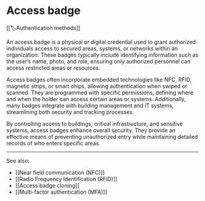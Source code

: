 
# Access badge

[[🏷️Authentication methods]]

An access badge is a physical or digital credential used to grant authorized individuals access to secured areas, systems, or networks within an organization. These badges typically include identifying information such as the user’s name, photo, and role, ensuring only authorized personnel can access restricted areas or resources.

Access badges often incorporate embedded technologies like NFC, RFID, magnetic strips, or smart chips, allowing authentication when swiped or scanned. They are programmed with specific permissions, defining where and when the holder can access certain areas or systems. Additionally, many badges integrate with building management and IT systems, streamlining both security and tracking processes.

By controlling access to buildings, critical infrastructure, and sensitive systems, access badges enhance overall security. They provide an effective means of preventing unauthorized entry while maintaining detailed records of who enters specific areas.

---

See also:

- [[Near field communication (NFC)]]
- [[Radio Frequency Identification (RFID)]]
- [[Access badge cloning]]
- [[Multi-factor authentication (MFA)]]